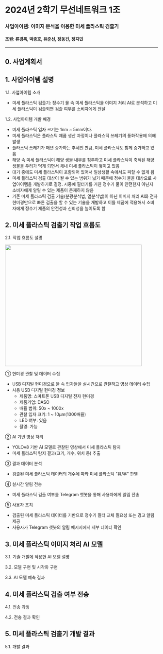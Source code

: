 # 2024년 2학기 무선네트워크 1조

### 사업아이템: 이미지 분석을 이용한 미세 플라스틱 검출기

#### 조원: 류경록, 박종호, 유준선, 장동건, 정지민

---

## 0. 사업계획서

## 1. 사업아이템 설명<br/>

1.1. 사업아이템 소개<br/>

-   미세 플라스틱 검출기: 정수기 물 속 미세 플라스틱을 이미지 처리 AI로 분석하고 미세 플라스틱이 검출되면 검출 여부를 소비자에게 전달<br/>

1.2. 사업아이템 개발 배경<br/>

-   미세 플라스틱 입자 크기는 1nm ~ 5mm이다.<br/>
-   미세 플라스틱은 플라스틱 제품 생산 과정이나 플라스틱 쓰레기의 풍화작용에 의해 발생<br/>
-   플라스틱 쓰레기가 매년 증가하는 추세인 만큼, 미세 플라스틱도 함께 증가하고 있음<br/>
-   해양 속 미세 플라스틱이 해양 생물 내부를 침투하고 미세 플라스틱이 축적된 해양 생물을 우리가 먹게 되면서 체내 미세 플라스틱이 쌓이고 있음<br/>
-   대기 중에도 미세 플라스틱이 포함되어 있어서 일상생활 속에서도 피할 수 없게 됨<br/>
-   미세 플라스틱 검출 대상이 될 수 있는 범위가 넓기 때문에 정수기 물을 대상으로 사업아이템을 개발하기로 결정. 시중에 필터기를 거친 정수기 물이 안전한지 아닌지 소비자에게 알릴 수 있는 제품이 존재하지 않음<br/>
-   기존 미세 플라스틱 검출 기술(분광분석법, 열분석법)이 아닌 이미지 처리 AI와 전자 현미경만으로 빠른 검출을 할 수 있는 기술을 개발하고 이를 제품에 적용해서 소비자에게 정수기 제품의 안전성과 신뢰성을 높이도록 함<br/>

## 2. 미세 플라스틱 검출기 작업 흐름도<br/>

2.1. 작업 흐름도 설명<br/>

<img src="https://github.com/user-attachments/assets/43b8f99e-9d7e-4060-98b5-e554e5e3a4aa" width="450" height="400" />

① 현미경 관찰 및 데이터 수집<br/>

-   USB 디지털 현미경으로 물 속 입자들을 실시간으로 관찰하고 영상 데이터 수집<br/>
-   사용 USB 디지털 현미경 정보<br/>
    -   제품명: 스마트폰 USB 디지털 전자 현미경<br/>
    -   제품기업: DASO<br/>
    -   배율 범위: 50x ~ 1000x<br/>
    -   관찰 입자 크기: 1 ~ 10µm(1000배율)<br/>
    -   LED 여부: 있음<br/>
    -   촬영: 가능<br/>

② AI 기반 영상 처리<br/>

-   YOLOv8 기반 AI 모델로 관찰된 영상에서 미세 플라스틱 탐지<br/>
-   미세 플라스틱 탐지 결과(크기, 개수, 위치 등) 추출<br/>

③ 결과 데이터 분석<br/>

-   검출된 미세 플라스틱 데이터의 개수에 따라 미세 플라스틱 "유/무" 판별<br/>

④ 실시간 알림 전송<br/>

-   미세 플라스틱 검출 여부를 Telegram 챗봇을 통해 사용자에게 알림 전송<br/>

⑤ 사용자 조치<br/>

-   검출된 미세 플라스틱 데이터를 기반으로 정수기 필터 교체 필요성 또는 경고 알림 제공<br/>
-   사용자가 Telegram 챗봇의 알림 메시지에서 세부 데이터 확인<br/>

## 3. 미세 플라스틱 이미지 처리 AI 모델<br/>

3.1. 기술 개발에 적용한 AI 모델 설명<br/>

3.2. 모델 구현 및 시각화 구현<br/>

3.3. AI 모델 예측 결과<br />

## 4. 미세 플라스틱 검출 여부 전송<br/>

4.1. 전송 과정<br/>

4.2. 전송 결과 확인<br/>

## 5. 미세 플라스틱 검출기 개발 결과<br/>

5.1. 개발 결과<br/>
